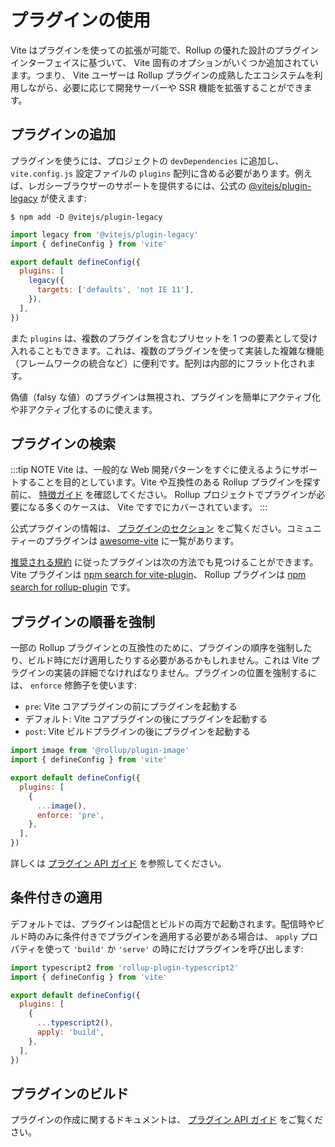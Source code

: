 # プラグインの使用

Vite はプラグインを使っての拡張が可能で、Rollup の優れた設計のプラグインインターフェイスに基づいて、 Vite 固有のオプションがいくつか追加されています。つまり、 Vite ユーザーは Rollup プラグインの成熟したエコシステムを利用しながら、必要に応じて開発サーバーや SSR 機能を拡張することができます。

## プラグインの追加

プラグインを使うには、プロジェクトの `devDependencies` に追加し、 `vite.config.js` 設定ファイルの `plugins` 配列に含める必要があります。例えば、レガシーブラウザーのサポートを提供するには、公式の [@vitejs/plugin-legacy](https://github.com/vitejs/vite/tree/main/packages/plugin-legacy) が使えます:

```
$ npm add -D @vitejs/plugin-legacy
```

```js twoslash [vite.config.js]
import legacy from '@vitejs/plugin-legacy'
import { defineConfig } from 'vite'

export default defineConfig({
  plugins: [
    legacy({
      targets: ['defaults', 'not IE 11'],
    }),
  ],
})
```

また `plugins` は、複数のプラグインを含むプリセットを 1 つの要素として受け入れることもできます。これは、複数のプラグインを使って実装した複雑な機能（フレームワークの統合など）に便利です。配列は内部的にフラット化されます。

偽値（falsy な値）のプラグインは無視され、プラグインを簡単にアクティブ化や非アクティブ化するのに使えます。

## プラグインの検索

:::tip NOTE
Vite は、一般的な Web 開発パターンをすぐに使えるようにサポートすることを目的としています。Vite や互換性のある Rollup プラグインを探す前に、 [特徴ガイド](../guide/features.md) を確認してください。 Rollup プロジェクトでプラグインが必要になる多くのケースは、 Vite ですでにカバーされています。
:::

公式プラグインの情報は、 [プラグインのセクション](../plugins/) をご覧ください。コミュニティーのプラグインは [awesome-vite](https://github.com/vitejs/awesome-vite#plugins) に一覧があります。

[推奨される規約](./api-plugin.md#規約) に従ったプラグインは次の方法でも見つけることができます。 Vite プラグインは [npm search for vite-plugin](https://www.npmjs.com/search?q=vite-plugin&ranking=popularity)、 Rollup プラグインは [npm search for rollup-plugin](https://www.npmjs.com/search?q=rollup-plugin&ranking=popularity) です。

## プラグインの順番を強制

一部の Rollup プラグインとの互換性のために、プラグインの順序を強制したり、ビルド時にだけ適用したりする必要があるかもしれません。これは Vite プラグインの実装の詳細でなければなりません。プラグインの位置を強制するには、 `enforce` 修飾子を使います:

- `pre`: Vite コアプラグインの前にプラグインを起動する
- デフォルト: Vite コアプラグインの後にプラグインを起動する
- `post`: Vite ビルドプラグインの後にプラグインを起動する

```js twoslash [vite.config.js]
import image from '@rollup/plugin-image'
import { defineConfig } from 'vite'

export default defineConfig({
  plugins: [
    {
      ...image(),
      enforce: 'pre',
    },
  ],
})
```

詳しくは [プラグイン API ガイド](./api-plugin.md#plugin-ordering) を参照してください。

## 条件付きの適用

デフォルトでは、プラグインは配信とビルドの両方で起動されます。配信時やビルド時のみに条件付きでプラグインを適用する必要がある場合は、 `apply` プロパティを使って `'build'` か `'serve'` の時にだけプラグインを呼び出します:

```js twoslash [vite.config.js]
import typescript2 from 'rollup-plugin-typescript2'
import { defineConfig } from 'vite'

export default defineConfig({
  plugins: [
    {
      ...typescript2(),
      apply: 'build',
    },
  ],
})
```

## プラグインのビルド

プラグインの作成に関するドキュメントは、 [プラグイン API ガイド](./api-plugin.md) をご覧ください。
